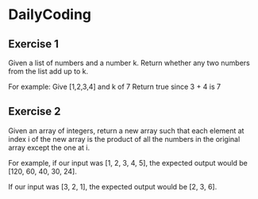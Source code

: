 # DailyCoding

## Exercise 1
Given a list of numbers and a number k.
Return whether any two numbers from the list add up to k.

For example:
Give [1,2,3,4] and k of 7
Return true since 3 + 4 is 7

## Exercise 2
Given an array of integers,
return a new array
such that each element at index i of the new array
is the product of all the numbers in the original array except the one at i.

For example, if our input was [1, 2, 3, 4, 5],
the expected output would be [120, 60, 40, 30, 24].

If our input was [3, 2, 1],
the expected output would be [2, 3, 6].
